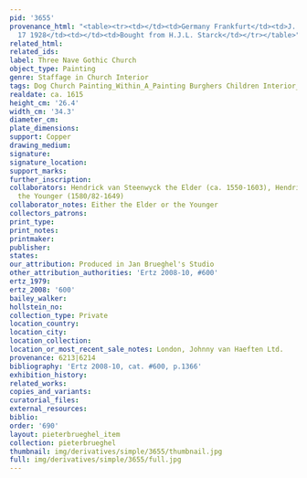 ```yaml
---
pid: '3655'
provenance_html: "<table><tr><td></td><td>Germany Frankfurt</td><td>J. and S. Goldschmidt</td></tr><tr><td>Dec
  17 1928</td><td></td><td>Bought from H.J.L. Starck</td></tr></table>"
related_html: 
related_ids: 
label: Three Nave Gothic Church
object_type: Painting
genre: Staffage in Church Interior
tags: Dog Church Painting_Within_A_Painting Burghers Children Interior_Scene
realdate: ca. 1615
height_cm: '26.4'
width_cm: '34.3'
diameter_cm: 
plate_dimensions: 
support: Copper
drawing_medium: 
signature: 
signature_location: 
support_marks: 
further_inscription: 
collaborators: Hendrick van Steenwyck the Elder (ca. 1550-1603), Hendrick van Steenwyck
  the Younger (1580/82-1649)
collaborator_notes: Either the Elder or the Younger
collectors_patrons: 
print_type: 
print_notes: 
printmaker: 
publisher: 
states: 
our_attribution: Produced in Jan Brueghel's Studio
other_attribution_authorities: 'Ertz 2008-10, #600'
ertz_1979: 
ertz_2008: '600'
bailey_walker: 
hollstein_no: 
collection_type: Private
location_country: 
location_city: 
location_collection: 
location_or_most_recent_sale_notes: London, Johnny van Haeften Ltd.
provenance: 6213|6214
bibliography: 'Ertz 2008-10, cat. #600, p.1366'
exhibition_history: 
related_works: 
copies_and_variants: 
curatorial_files: 
external_resources: 
biblio: 
order: '690'
layout: pieterbrueghel_item
collection: pieterbrueghel
thumbnail: img/derivatives/simple/3655/thumbnail.jpg
full: img/derivatives/simple/3655/full.jpg
---
```

